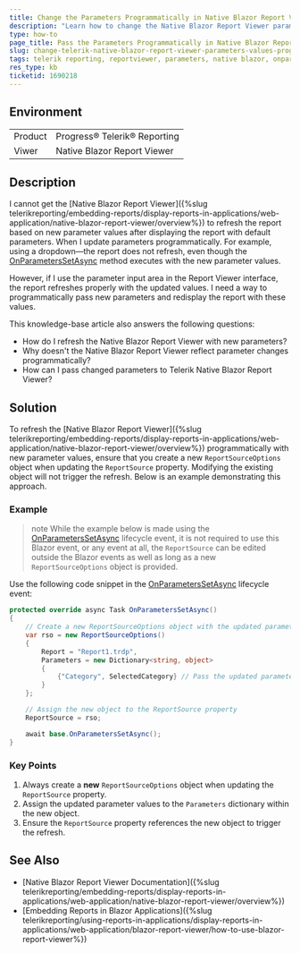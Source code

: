 ```yaml
---
title: Change the Parameters Programmatically in Native Blazor Report Viewer
description: "Learn how to change the Native Blazor Report Viewer parameter values programmatically by creating a new ReportSourceOptions object."
type: how-to
page_title: Pass the Parameters Programmatically in Native Blazor Report Viewer
slug: change-telerik-native-blazor-report-viewer-parameters-values-programmatically
tags: telerik reporting, reportviewer, parameters, native blazor, onparameterssetasync, reportsourceoptions
res_type: kb
ticketid: 1690218
---
```


## Environment

<table>
    <tbody>
        <tr>
            <td>Product</td>
            <td>Progress® Telerik® Reporting</td>
        </tr>
        <tr>
            <td>Viwer</td>
            <td>Native Blazor Report Viewer</td>
        </tr>
    </tbody>
</table>

## Description

I cannot get the [Native Blazor Report Viewer]({%slug telerikreporting/embedding-reports/display-reports-in-applications/web-application/native-blazor-report-viewer/overview%}) to refresh the report based on new parameter values after displaying the report with default parameters. When I update parameters programmatically. For example, using a dropdown—the report does not refresh, even though the [OnParametersSetAsync](https://learn.microsoft.com/en-us/dotnet/api/microsoft.aspnetcore.components.componentbase.onparameterssetasync) method executes with the new parameter values.

However, if I use the parameter input area in the Report Viewer interface, the report refreshes properly with the updated values. I need a way to programmatically pass new parameters and redisplay the report with these values.

This knowledge-base article also answers the following questions:

* How do I refresh the Native Blazor Report Viewer with new parameters?
* Why doesn't the Native Blazor Report Viewer reflect parameter changes programmatically?
* How can I pass changed parameters to Telerik Native Blazor Report Viewer?

## Solution

To refresh the [Native Blazor Report Viewer]({%slug telerikreporting/embedding-reports/display-reports-in-applications/web-application/native-blazor-report-viewer/overview%})  programmatically with new parameter values, ensure that you create a new `ReportSourceOptions` object when updating the `ReportSource` property. Modifying the existing object will not trigger the refresh. Below is an example demonstrating this approach.

### Example

>note While the example below is made using the [OnParametersSetAsync](https://learn.microsoft.com/en-us/dotnet/api/microsoft.aspnetcore.components.componentbase.onparameterssetasync) lifecycle event, it is not required to use this Blazor event, or any event at all, the `ReportSource` can be edited outside the Blazor events as well as long as a new `ReportSourceOptions` object is provided. 

Use the following code snippet in the [OnParametersSetAsync](https://learn.microsoft.com/en-us/dotnet/api/microsoft.aspnetcore.components.componentbase.onparameterssetasync) lifecycle event:

````C#
protected override async Task OnParametersSetAsync()
{
    // Create a new ReportSourceOptions object with the updated parameters
    var rso = new ReportSourceOptions()
    {
        Report = "Report1.trdp", 
        Parameters = new Dictionary<string, object>
        {
            {"Category", SelectedCategory} // Pass the updated parameter value
        }     
    };

    // Assign the new object to the ReportSource property
    ReportSource = rso;

    await base.OnParametersSetAsync();
}
````

### Key Points

1. Always create a **new** `ReportSourceOptions` object when updating the `ReportSource` property.
1. Assign the updated parameter values to the `Parameters` dictionary within the new object.
1. Ensure the `ReportSource` property references the new object to trigger the refresh.

## See Also

* [Native Blazor Report Viewer Documentation]({%slug telerikreporting/embedding-reports/display-reports-in-applications/web-application/native-blazor-report-viewer/overview%})
* [Embedding Reports in Blazor Applications]({%slug telerikreporting/using-reports-in-applications/display-reports-in-applications/web-application/blazor-report-viewer/how-to-use-blazor-report-viewer%})
